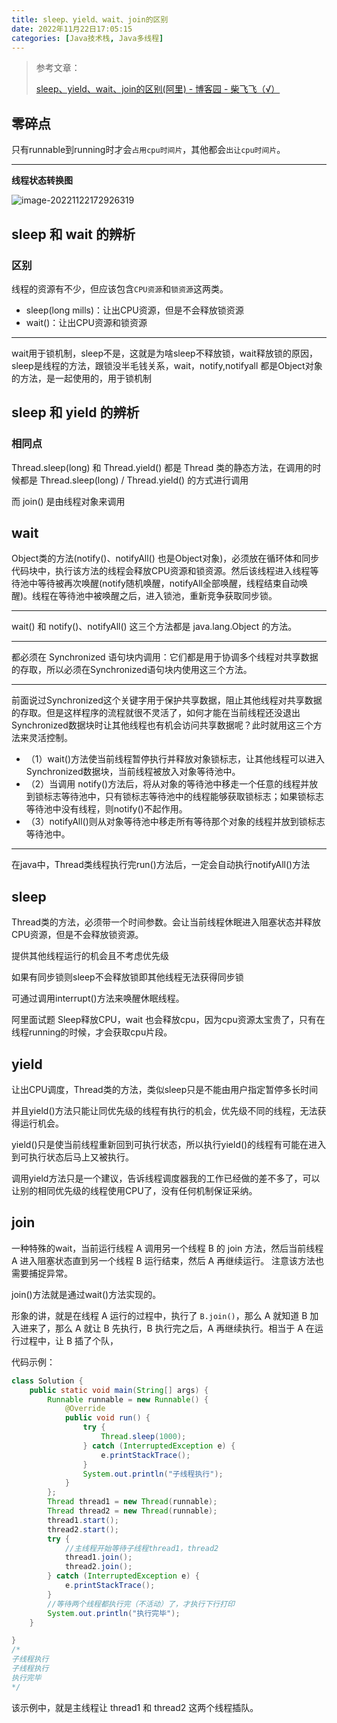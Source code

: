 ```yaml
---
title: sleep、yield、wait、join的区别
date: 2022年11月22日17:05:15
categories: [Java技术栈, Java多线程]
---
```


>   参考文章：
>
>   [sleep、yield、wait、join的区别(阿里) - 博客园 - 柴飞飞（√）]()

## 零碎点

只有runnable到running时才会`占用cpu时间片`，其他都会`出让cpu时间片`。



---

**线程状态转换图**

![image-20221122172926319](https://cdn.jsdelivr.net/gh/Alec-97/alec-s-images-cloud/img/202211221729611.png) 







## sleep 和 wait 的辨析

### 区别

线程的资源有不少，但应该包含`CPU资源`和`锁资源`这两类。

-   sleep(long mills)：让出CPU资源，但是不会释放锁资源
-   wait()：让出CPU资源和锁资源

---

wait用于锁机制，sleep不是，这就是为啥sleep不释放锁，wait释放锁的原因，sleep是线程的方法，跟锁没半毛钱关系，wait，notify,notifyall 都是Object对象的方法，是一起使用的，用于锁机制







## sleep 和 yield 的辨析

### 相同点

Thread.sleep(long) 和 Thread.yield() 都是 Thread 类的静态方法，在调用的时候都是 Thread.sleep(long) / Thread.yield() 的方式进行调用

而 join() 是由线程对象来调用





## wait





Object类的方法(notify()、notifyAll()  也是Object对象)，必须放在循环体和同步代码块中，执行该方法的线程会释放CPU资源和锁资源。然后该线程进入线程等待池中等待被再次唤醒(notify随机唤醒，notifyAll全部唤醒，线程结束自动唤醒)。线程在等待池中被唤醒之后，进入锁池，重新竞争获取同步锁。

---

wait() 和 notify()、notifyAll() 这三个方法都是 java.lang.Object 的方法。

---

都必须在 Synchronized 语句块内调用：它们都是用于协调多个线程对共享数据的存取，所以必须在Synchronized语句块内使用这三个方法。

---

前面说过Synchronized这个关键字用于保护共享数据，阻止其他线程对共享数据的存取。但是这样程序的流程就很不灵活了，如何才能在当前线程还没退出Synchronized数据块时让其他线程也有机会访问共享数据呢？此时就用这三个方法来灵活控制。 

-   （1）wait()方法使当前线程暂停执行并释放对象锁标志，让其他线程可以进入Synchronized数据块，当前线程被放入对象等待池中。
-   （2）当调用 notify()方法后，将从对象的等待池中移走一个任意的线程并放到锁标志等待池中，只有锁标志等待池中的线程能够获取锁标志；如果锁标志等待池中没有线程，则notify()不起作用。 
-   （3）notifyAll()则从对象等待池中移走所有等待那个对象的线程并放到锁标志等待池中。 

---

在java中，Thread类线程执行完run()方法后，一定会自动执行notifyAll()方法





## sleep

Thread类的方法，必须带一个时间参数。会让当前线程休眠进入阻塞状态并释放CPU资源，但是不会释放锁资源。



提供其他线程运行的机会且不考虑优先级



如果有同步锁则sleep不会释放锁即其他线程无法获得同步锁



可通过调用interrupt()方法来唤醒休眠线程。



阿里面试题 Sleep释放CPU，wait 也会释放cpu，因为cpu资源太宝贵了，只有在线程running的时候，才会获取cpu片段。



## yield

让出CPU调度，Thread类的方法，类似sleep只是不能由用户指定暂停多长时间 



并且yield()方法只能让同优先级的线程有执行的机会，优先级不同的线程，无法获得运行机会。



yield()只是使当前线程重新回到可执行状态，所以执行yield()的线程有可能在进入到可执行状态后马上又被执行。



调用yield方法只是一个建议，告诉线程调度器我的工作已经做的差不多了，可以让别的相同优先级的线程使用CPU了，没有任何机制保证采纳。



## join

一种特殊的wait，当前运行线程 A 调用另一个线程 B 的 join 方法，然后当前线程 A 进入阻塞状态直到另一个线程 B 运行结束，然后 A 再继续运行。 注意该方法也需要捕捉异常。



join()方法就是通过wait()方法实现的。



形象的讲，就是在线程 A 运行的过程中，执行了 `B.join()`，那么 A 就知道 B 加入进来了，那么 A 就让 B 先执行，B 执行完之后，A 再继续执行。相当于 A 在运行过程中，让 B 插了个队，



代码示例：

```java
class Solution {
    public static void main(String[] args) {
        Runnable runnable = new Runnable() {
            @Override
            public void run() {
                try {
                    Thread.sleep(1000);
                } catch (InterruptedException e) {
                    e.printStackTrace();
                }
                System.out.println("子线程执行");
            }
        };
        Thread thread1 = new Thread(runnable);
        Thread thread2 = new Thread(runnable);
        thread1.start();
        thread2.start();
        try {
            //主线程开始等待子线程thread1，thread2
            thread1.join();
            thread2.join();
        } catch (InterruptedException e) {
            e.printStackTrace();
        }
        //等待两个线程都执行完（不活动）了，才执行下行打印
        System.out.println("执行完毕");
    }

}
/*
子线程执行
子线程执行
执行完毕
*/
```

该示例中，就是主线程让 thread1 和 thread2 这两个线程插队。

